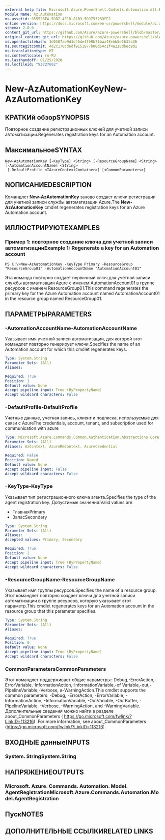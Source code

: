 ```yaml
---
external help file: Microsoft.Azure.PowerShell.Cmdlets.Automation.dll-Help.xml
Module Name: Az.Automation
ms.assetid: 055526FA-5DB7-4F1D-81B3-5D9753283FE2
online version: https://docs.microsoft.com/en-us/powershell/module/az.automation/new-azautomationkey
schema: 2.0.0
content_git_url: https://github.com/Azure/azure-powershell/blob/master/src/Automation/Automation/help/New-AzAutomationKey.md
original_content_git_url: https://github.com/Azure/azure-powershell/blob/master/src/Automation/Automation/help/New-AzAutomationKey.md
ms.openlocfilehash: 1d0587ae9d1d45de4f08b71baa48ebb5e1633a36
ms.sourcegitcommit: 4d2c178cd6df9151877b08d54c1f4a228dbec9d1
ms.translationtype: MT
ms.contentlocale: ru-RU
ms.lasthandoff: 01/29/2020
ms.locfileid: "93727802"
---
```

# <span data-ttu-id="ad01e-101">New-AzAutomationKey</span><span class="sxs-lookup"><span data-stu-id="ad01e-101">New-AzAutomationKey</span></span>

## <span data-ttu-id="ad01e-102">КРАТКИй обзор</span><span class="sxs-lookup"><span data-stu-id="ad01e-102">SYNOPSIS</span></span>
<span data-ttu-id="ad01e-103">Повторное создание регистрационных ключей для учетной записи автоматизации.</span><span class="sxs-lookup"><span data-stu-id="ad01e-103">Regenerates registration keys for an Automation account.</span></span>

## <span data-ttu-id="ad01e-104">Максимальное</span><span class="sxs-lookup"><span data-stu-id="ad01e-104">SYNTAX</span></span>

```
New-AzAutomationKey [-KeyType] <String> [-ResourceGroupName] <String> [-AutomationAccountName] <String>
 [-DefaultProfile <IAzureContextContainer>] [<CommonParameters>]
```

## <span data-ttu-id="ad01e-105">NОПИСАНИЕ</span><span class="sxs-lookup"><span data-stu-id="ad01e-105">DESCRIPTION</span></span>
<span data-ttu-id="ad01e-106">Командлет **New-AzAutomationKey** заново создает ключи регистрации для учетной записи службы автоматизации Azure.</span><span class="sxs-lookup"><span data-stu-id="ad01e-106">The **New-AzAutomationKey** cmdlet regenerates registration keys for an Azure Automation account.</span></span>

## <span data-ttu-id="ad01e-107">ИЛЛЮСТРИРУЮТ</span><span class="sxs-lookup"><span data-stu-id="ad01e-107">EXAMPLES</span></span>

### <span data-ttu-id="ad01e-108">Пример 1: повторное создание ключа для учетной записи автоматизации</span><span class="sxs-lookup"><span data-stu-id="ad01e-108">Example 1: Regenerate a key for an Automation account</span></span>
```
PS C:\>New-AzAutomationKey -KeyType Primary -ResourceGroup "ResourceGroup01" -AutomationAccountName "AutomationAccount01"
```

<span data-ttu-id="ad01e-109">Эта команда повторно создает первичный ключ для учетной записи службы автоматизации Azure с именем AutomationAccount01 в группе ресурсов с именем ResourceGroup01.</span><span class="sxs-lookup"><span data-stu-id="ad01e-109">This command regenerates the primary key for the Azure Automation account named AutomationAccount01 in the resource group named ResourceGroup01.</span></span>

## <span data-ttu-id="ad01e-110">ПАРАМЕТРЫ</span><span class="sxs-lookup"><span data-stu-id="ad01e-110">PARAMETERS</span></span>

### <span data-ttu-id="ad01e-111">-AutomationAccountName</span><span class="sxs-lookup"><span data-stu-id="ad01e-111">-AutomationAccountName</span></span>
<span data-ttu-id="ad01e-112">Указывает имя учетной записи автоматизации, для которой этот командлет повторно генерирует ключи.</span><span class="sxs-lookup"><span data-stu-id="ad01e-112">Specifies the name of an Automation account for which this cmdlet regenerates keys.</span></span>

```yaml
Type: System.String
Parameter Sets: (All)
Aliases:

Required: True
Position: 1
Default value: None
Accept pipeline input: True (ByPropertyName)
Accept wildcard characters: False
```

### <span data-ttu-id="ad01e-113">-DefaultProfile</span><span class="sxs-lookup"><span data-stu-id="ad01e-113">-DefaultProfile</span></span>
<span data-ttu-id="ad01e-114">Учетные данные, учетная запись, клиент и подписка, используемые для связи с Azure</span><span class="sxs-lookup"><span data-stu-id="ad01e-114">The credentials, account, tenant, and subscription used for communication with azure</span></span>

```yaml
Type: Microsoft.Azure.Commands.Common.Authentication.Abstractions.Core.IAzureContextContainer
Parameter Sets: (All)
Aliases: AzContext, AzureRmContext, AzureCredential

Required: False
Position: Named
Default value: None
Accept pipeline input: False
Accept wildcard characters: False
```

### <span data-ttu-id="ad01e-115">-KeyType</span><span class="sxs-lookup"><span data-stu-id="ad01e-115">-KeyType</span></span>
<span data-ttu-id="ad01e-116">Указывает тип регистрационного ключа агента.</span><span class="sxs-lookup"><span data-stu-id="ad01e-116">Specifies the type of the agent registration key.</span></span>
<span data-ttu-id="ad01e-117">Допустимые значения:</span><span class="sxs-lookup"><span data-stu-id="ad01e-117">Valid values are:</span></span> 
- <span data-ttu-id="ad01e-118">Главная</span><span class="sxs-lookup"><span data-stu-id="ad01e-118">Primary</span></span> 
- <span data-ttu-id="ad01e-119">Запас</span><span class="sxs-lookup"><span data-stu-id="ad01e-119">Secondary</span></span>

```yaml
Type: System.String
Parameter Sets: (All)
Aliases:
Accepted values: Primary, Secondary

Required: True
Position: 2
Default value: None
Accept pipeline input: True (ByPropertyName)
Accept wildcard characters: False
```

### <span data-ttu-id="ad01e-120">-ResourceGroupName</span><span class="sxs-lookup"><span data-stu-id="ad01e-120">-ResourceGroupName</span></span>
<span data-ttu-id="ad01e-121">Указывает имя группы ресурсов.</span><span class="sxs-lookup"><span data-stu-id="ad01e-121">Specifies the name of a resource group.</span></span>
<span data-ttu-id="ad01e-122">Этот командлет повторно создает ключи для учетной записи автоматизации в группе ресурсов, которую указывает этот параметр.</span><span class="sxs-lookup"><span data-stu-id="ad01e-122">This cmdlet regenerates keys for an Automation account in the resource group that this parameter specifies.</span></span>

```yaml
Type: System.String
Parameter Sets: (All)
Aliases:

Required: True
Position: 0
Default value: None
Accept pipeline input: True (ByPropertyName)
Accept wildcard characters: False
```

### <span data-ttu-id="ad01e-123">CommonParameters</span><span class="sxs-lookup"><span data-stu-id="ad01e-123">CommonParameters</span></span>
<span data-ttu-id="ad01e-124">Этот командлет поддерживает общие параметры:-Debug,-ErrorAction,-ErrorVariable,-InformationAction,-InformationVariable,-of Variable,-out,-PipelineVariable,-Verbose, и-WarningAction.</span><span class="sxs-lookup"><span data-stu-id="ad01e-124">This cmdlet supports the common parameters: -Debug, -ErrorAction, -ErrorVariable, -InformationAction, -InformationVariable, -OutVariable, -OutBuffer, -PipelineVariable, -Verbose, -WarningAction, and -WarningVariable.</span></span> <span data-ttu-id="ad01e-125">Дополнительные сведения можно найти в разделе about_CommonParameters ( https://go.microsoft.com/fwlink/?LinkID=113216) .</span><span class="sxs-lookup"><span data-stu-id="ad01e-125">For more information, see about_CommonParameters (https://go.microsoft.com/fwlink/?LinkID=113216).</span></span>

## <span data-ttu-id="ad01e-126">ВХОДНЫЕ данные</span><span class="sxs-lookup"><span data-stu-id="ad01e-126">INPUTS</span></span>

### <span data-ttu-id="ad01e-127">System. String</span><span class="sxs-lookup"><span data-stu-id="ad01e-127">System.String</span></span>

## <span data-ttu-id="ad01e-128">НАПРЯЖЕНИЕ</span><span class="sxs-lookup"><span data-stu-id="ad01e-128">OUTPUTS</span></span>

### <span data-ttu-id="ad01e-129">Microsoft. Azure. Commands. Automation. Model. AgentRegistration</span><span class="sxs-lookup"><span data-stu-id="ad01e-129">Microsoft.Azure.Commands.Automation.Model.AgentRegistration</span></span>

## <span data-ttu-id="ad01e-130">Пуск</span><span class="sxs-lookup"><span data-stu-id="ad01e-130">NOTES</span></span>

## <span data-ttu-id="ad01e-131">ДОПОЛНИТЕЛЬНЫЕ ССЫЛКИ</span><span class="sxs-lookup"><span data-stu-id="ad01e-131">RELATED LINKS</span></span>
